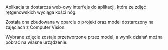 Aplikacja ta dostarcza web-owy interfejs do aplikacji, która ze zdjęć rętgenowskich wyciąga kości nóg.

Została ona zbudowana w oparciu o projekt oraz model dostarczony na zajęciach z Computer Vision.


Wybrane zdjęcie zostaje przetworzone przez model, a wynik działań można pobrać na własne urządzenie.
